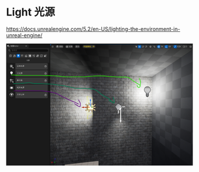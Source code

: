 # Light 光源
https://docs.unrealengine.com/5.2/en-US/lighting-the-environment-in-unreal-engine/

![Alt text](image-2.png)